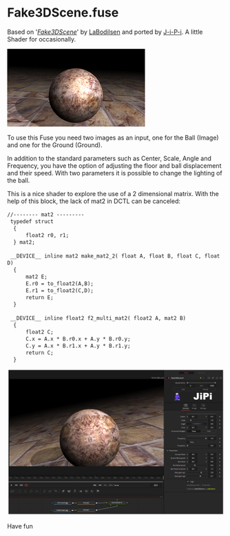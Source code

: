 # Fake3DScene.fuse

Based on '_[Fake3DScene](https://www.shadertoy.com/view/MddSWB)_' by [LaBodilsen](https://www.shadertoy.com/user/LaBodilsen) and ported by [J-i-P-i](https://www.youtube.com/channel/UCItO4q_3JgMVV2MFIPDGQGg). A little Shader for occasionally.

![Fake3DScene](Fake3DScene.png "Fake3DScene.fuse")

To use this Fuse you need two images as an input, one for the Ball (Image) and one for the Ground (Ground).

In addition to the standard parameters such as Center, Scale, Angle and Frequency, you have the option of adjusting the floor and ball displacement and their speed. With two parameters it is possible to change the lighting of the ball.

This is a nice shader to explore the use of a 2 dimensional matrix. With the help of this block, the lack of mat2 in DCTL can be canceled:

```
//-------- mat2 ---------
 typedef struct
  {
      float2 r0, r1;
  } mat2;

 __DEVICE__ inline mat2 make_mat2_2( float A, float B, float C, float D)
  {
      mat2 E;
      E.r0 = to_float2(A,B);
      E.r1 = to_float2(C,D);
      return E;
  }

 __DEVICE__ inline float2 f2_multi_mat2( float2 A, mat2 B)
  {
      float2 C;
      C.x = A.x * B.r0.x + A.y * B.r0.y;
      C.y = A.x * B.r1.x + A.y * B.r1.y;
      return C;
  }
```


![screenshot](Fake3DScene_screenshot.PNG "Fake3DScene.fuse in DaVinci Resolve")


Have fun